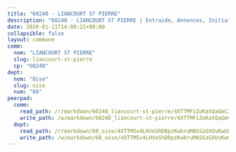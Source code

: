 ```yaml
---
title: "60240 - LIANCOURT ST PIERRE"
description: "60240 - LIANCOURT ST PIERRE | Entraide, Annonces, Initiatives"
date: 2020-01-11T14:09:21+09:00
collapsible: false
layout: commune
comm:
  nom: "LIANCOURT ST PIERRE"
  slug: liancourt-st-pierre
  cp: "60240"
dept:
  nom: "Oise"
  slug: oise
  num: "60"
peerpad:
  comm:
    read_path: /r/markdown/60240_liancourt-st-pierre/4XTTMFiZoKatQaGmC2nzLUBLywSntFrNfHAEzYhGhVqAeC4sV
    write_path: /w/markdown/60240_liancourt-st-pierre/4XTTMFiZoKatQaGmC2nzLUBLywSntFrNfHAEzYhGhVqAeC4sV-K3TgTcSivpWeiRf6PcjES3AwkbY1kMC6GpmDWy7NSt9XFdUym3DBthZ2Wic94zm9byPrMLYeXZAMdMMhVtQmieBLnWQdebaFZ5tER9X2yRgUj1nP8L5sTX2NMHHHuqWAhNyECzy9
  dept:
    read_path: /r/markdown/60_oise/4XTTM5v4LHVeShD8pzKwbruMASSzGXUvKwGPyPNR6Aq6aruGY
    write_path: /w/markdown/60_oise/4XTTM5v4LHVeShD8pzKwbruMASSzGXUvKwGPyPNR6Aq6aruGY-K3TgTfEPmBuMGxs3WizC7aafmuSUvuvwsE7nM986pS4fEczEhokrfL1mXNtU722XatpEcDhfhLf5xd24JkCKBD4DcQHeF5CYjEkAVzDN3PuQerZfYGZ5zy2XFcJNh2Z1pYjLoQTn
---
```


